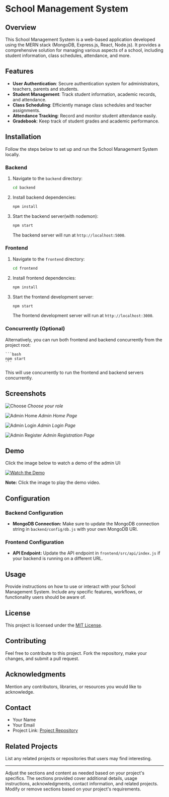 # School Management System

## Overview

This School Management System is a web-based application developed using the MERN stack (MongoDB, Express.js, React, Node.js). It provides a comprehensive solution for managing various aspects of a school, including student information, class schedules, attendance, and more.

## Features

- **User Authentication**: Secure authentication system for administrators, teachers, parents and students.
- **Student Management**: Track student information, academic records, and attendance.
- **Class Scheduling**: Efficiently manage class schedules and teacher assignments.
- **Attendance Tracking**: Record and monitor student attendance easily.
- **Gradebook**: Keep track of student grades and academic performance.

## Installation

Follow the steps below to set up and run the School Management System locally.

### Backend

1. Navigate to the `backend` directory:

    ```bash
    cd backend
    ```

2. Install backend dependencies:

    ```bash
    npm install
    ```

3. Start the backend server(with nodemon):

    ```bash
    npm start
    ```

   The backend server will run at `http://localhost:5000`.

### Frontend

1. Navigate to the `frontend` directory:

    ```bash
    cd frontend
    ```

2. Install frontend dependencies:

    ```bash
    npm install
    ```

3. Start the frontend development server:

    ```bash
    npm start
    ```

   The frontend development server will run at `http://localhost:3000`.

### Concurrently (Optional)

Alternatively, you can run both frontend and backend concurrently from the project root:

    ```bash
    npm start
    ```
This will use concurrently to run the frontend and backend servers concurrently.

## Screenshots

![Choose](assets/choose.png)
*Choose your role*

![Admin Home](assets/a_home.png)
*Admin Home Page*

![Admin Login](assets/a_login.png)
*Admin Login Page*

![Admin Register](assets/a_register.png)
*Admin Registration Page*

## Demo

Click the image below to watch a demo of the admin UI:

[![Watch the Demo](assets/choose.png)](assets/LMS_admin_UI_3.mp4)

**Note:** Click the image to play the demo video.

## Configuration

### Backend Configuration

- **MongoDB Connection:** Make sure to update the MongoDB connection string in `backend/config/db.js` with your own MongoDB URI.

### Frontend Configuration

- **API Endpoint:** Update the API endpoint in `frontend/src/api/index.js` if your backend is running on a different URL.

## Usage

Provide instructions on how to use or interact with your School Management System. Include any specific features, workflows, or functionality users should be aware of.

## License

This project is licensed under the [MIT License](LICENSE).

## Contributing

Feel free to contribute to this project. Fork the repository, make your changes, and submit a pull request.

## Acknowledgments

Mention any contributors, libraries, or resources you would like to acknowledge.

## Contact

- Your Name
- Your Email
- Project Link: [Project Repository](https://github.com/yourusername/school-management-system)

## Related Projects

List any related projects or repositories that users may find interesting.

---

Adjust the sections and content as needed based on your project's specifics. The sections provided cover additional details, usage instructions, acknowledgments, contact information, and related projects. Modify or remove sections based on your project's requirements.

